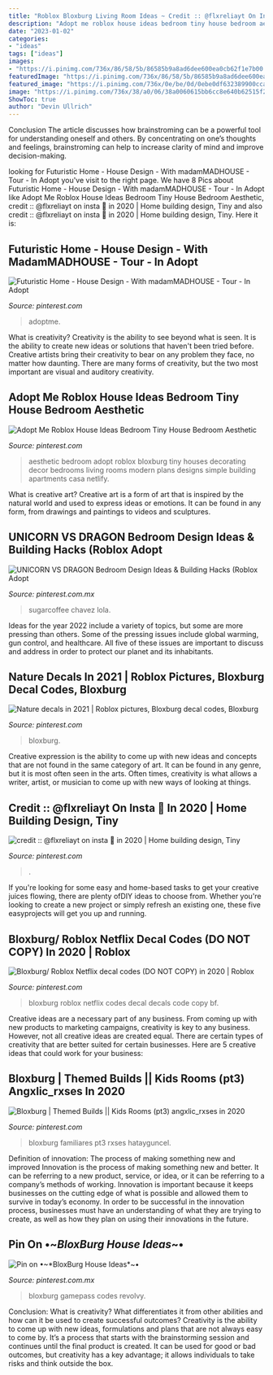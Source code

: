 ```yaml
---
title: "Roblox Bloxburg Living Room Ideas ~ Credit :: @flxreliayt On Insta 🍓 In 2020"
description: "Adopt me roblox house ideas bedroom tiny house bedroom aesthetic"
date: "2023-01-02"
categories:
- "ideas"
tags: ["ideas"]
images:
- "https://i.pinimg.com/736x/86/58/5b/86585b9a8ad6dee600ea0cb62f1e7b00.jpg"
featuredImage: "https://i.pinimg.com/736x/86/58/5b/86585b9a8ad6dee600ea0cb62f1e7b00.jpg"
featured_image: "https://i.pinimg.com/736x/0e/be/0d/0ebe0df632389900cca32daeab3b42ca.jpg"
image: "https://i.pinimg.com/736x/38/a0/06/38a0060615bb6cc8e640b62515f293e3.jpg"
ShowToc: true
author: "Devin Ullrich"
---
```



Conclusion
The article discusses how brainstroming can be a powerful tool for understanding oneself and others. By concentrating on one’s thoughts and feelings, brainstroming can help to increase clarity of mind and improve decision-making.

	

		
looking for Futuristic Home - House Design - With madamMADHOUSE - Tour - In Adopt you've visit to the right page. We have 8 Pics about Futuristic Home - House Design - With madamMADHOUSE - Tour - In Adopt like Adopt Me Roblox House Ideas Bedroom Tiny House Bedroom Aesthetic, credit :: @flxreliayt on insta 🍓 in 2020 | Home building design, Tiny and also credit :: @flxreliayt on insta 🍓 in 2020 | Home building design, Tiny. Here it is:
		
    
## Futuristic Home - House Design - With MadamMADHOUSE - Tour - In Adopt

<img loading=lazy src="https://i.pinimg.com/736x/86/58/5b/86585b9a8ad6dee600ea0cb62f1e7b00.jpg" onerror="this.onerror=null;this.src='https://tse4.mm.bing.net/th?id=OIP.mkKdHCUrAep1qkn08tcdZgHaEK&amp;pid=15.1';" alt="Futuristic Home - House Design - With madamMADHOUSE - Tour - In Adopt">

_Source: pinterest.com_

>adoptme. 

	

What is creativity?
Creativity is the ability to see beyond what is seen. It is the ability to create new ideas or solutions that haven't been tried before. Creative artists bring their creativity to bear on any problem they face, no matter how daunting. There are many forms of creativity, but the two most important are visual and auditory creativity.

    
## Adopt Me Roblox House Ideas Bedroom Tiny House Bedroom Aesthetic

<img loading=lazy src="https://i.pinimg.com/736x/38/a0/06/38a0060615bb6cc8e640b62515f293e3.jpg" onerror="this.onerror=null;this.src='https://tse1.mm.bing.net/th?id=OIP.8V3j3pU7u-jEcYFgeVnxfQHaEK&amp;pid=15.1';" alt="Adopt Me Roblox House Ideas Bedroom Tiny House Bedroom Aesthetic">

_Source: pinterest.com_

>aesthetic bedroom adopt roblox bloxburg tiny houses decorating decor bedrooms living rooms modern plans designs simple building apartments casa netlify. 

	

What is creative art?
Creative art is a form of art that is inspired by the natural world and used to express ideas or emotions. It can be found in any form, from drawings and paintings to videos and sculptures.

    
## UNICORN VS DRAGON Bedroom Design Ideas &amp; Building Hacks (Roblox Adopt

<img loading=lazy src="https://i.pinimg.com/736x/d8/a1/0b/d8a10bd0333595a939c3023595d97289.jpg" onerror="this.onerror=null;this.src='https://tse3.mm.bing.net/th?id=OIP.1YbqYxnqK4x-31--mYMqcQHaEK&amp;pid=15.1';" alt="UNICORN VS DRAGON Bedroom Design Ideas &amp; Building Hacks (Roblox Adopt">

_Source: pinterest.com.mx_

>sugarcoffee chavez lola. 

	

Ideas for the year 2022 include a variety of topics, but some are more pressing than others. Some of the pressing issues include global warming, gun control, and healthcare. All five of these issues are important to discuss and address in order to protect our planet and its inhabitants.

    
## Nature Decals In 2021 | Roblox Pictures, Bloxburg Decal Codes, Bloxburg

<img loading=lazy src="https://i.pinimg.com/736x/0e/be/0d/0ebe0df632389900cca32daeab3b42ca.jpg" onerror="this.onerror=null;this.src='https://tse2.mm.bing.net/th?id=OIP.letuP4ErNjq_iB21iI1j1AHaG-&amp;pid=15.1';" alt="Nature decals in 2021 | Roblox pictures, Bloxburg decal codes, Bloxburg">

_Source: pinterest.com_

>bloxburg. 

	

Creative expression is the ability to come up with new ideas and concepts that are not found in the same category of art. It can be found in any genre, but it is most often seen in the arts. Often times, creativity is what allows a writer, artist, or musician to come up with new ways of looking at things.

    
## Credit :: @flxreliayt On Insta 🍓 In 2020 | Home Building Design, Tiny

<img loading=lazy src="https://i.pinimg.com/736x/1c/6d/c2/1c6dc2402ff96bdfe4fac028f21b71a5.jpg" onerror="this.onerror=null;this.src='https://tse2.mm.bing.net/th?id=OIP.JDTh81DwiBrU3M0EdKEFCwHaEW&amp;pid=15.1';" alt="credit :: @flxreliayt on insta 🍓 in 2020 | Home building design, Tiny">

_Source: pinterest.com_

>. 

	

If you're looking for some easy and home-based tasks to get your creative juices flowing, there are plenty ofDIY ideas to choose from. Whether you're looking to create a new project or simply refresh an existing one, these five easyprojects will get you up and running.

    
## Bloxburg/ Roblox Netflix Decal Codes (DO NOT COPY) In 2020 | Roblox

<img loading=lazy src="https://i.pinimg.com/736x/b9/07/8f/b9078fa20ec9305352ac1622515a546d.jpg" onerror="this.onerror=null;this.src='https://tse2.mm.bing.net/th?id=OIP.hL8OIkWs9Jf6m_wuz1YGxgHaHa&amp;pid=15.1';" alt="Bloxburg/ Roblox Netflix decal codes (DO NOT COPY) in 2020 | Roblox">

_Source: pinterest.com_

>bloxburg roblox netflix codes decal decals code copy bf. 

	

Creative ideas are a necessary part of any business. From coming up with new products to marketing campaigns, creativity is key to any business. However, not all creative ideas are created equal. There are certain types of creativity that are better suited for certain businesses. Here are 5 creative ideas that could work for your business:

    
## Bloxburg | Themed Builds || Kids Rooms (pt3) Angxlic_rxses In 2020

<img loading=lazy src="https://i.pinimg.com/736x/af/14/46/af144667cf1438c9b91d92701269041b.jpg" onerror="this.onerror=null;this.src='https://tse2.mm.bing.net/th?id=OIP.xCIqgVX5okzzB-IUQE1XgQHaDl&amp;pid=15.1';" alt="Bloxburg | Themed Builds || Kids Rooms (pt3) angxlic_rxses in 2020">

_Source: pinterest.com_

>bloxburg familiares pt3 rxses hatayguncel. 

	

Definition of innovation: The process of making something new and improved
Innovation is the process of making something new and better. It can be referring to a new product, service, or idea, or it can be referring to a company’s methods of working. Innovation is important because it keeps businesses on the cutting edge of what is possible and allowed them to survive in today’s economy. In order to be successful in the innovation process, businesses must have an understanding of what they are trying to create, as well as how they plan on using their innovations in the future.

    
## Pin On •~*BloxBurg House Ideas*~•

<img loading=lazy src="https://i.pinimg.com/736x/f6/06/41/f6064128e6bc90818663ebb4fd86f71e.jpg" onerror="this.onerror=null;this.src='https://tse4.mm.bing.net/th?id=OIP.QlGd5CKU9Xx5fUyTHCE3owHaFj&amp;pid=15.1';" alt="Pin on •~*BloxBurg House Ideas*~•">

_Source: pinterest.com.mx_

>bloxburg gamepass codes revolvy. 

	

Conclusion: What is creativity? What differentiates it from other abilities and how can it be used to create successful outcomes?
Creativity is the ability to come up with new ideas, formulations and plans that are not always easy to come by. It’s a process that starts with the brainstorming session and continues until the final product is created. It can be used for good or bad outcomes, but creativity has a key advantage; it allows individuals to take risks and think outside the box.

